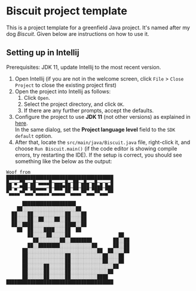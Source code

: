 # Biscuit project template

This is a project template for a greenfield Java project. It's named after my dog _Biscuit_. Given below are instructions on how to use it.

## Setting up in Intellij

Prerequisites: JDK 11, update Intellij to the most recent version.

1. Open Intellij (if you are not in the welcome screen, click `File` > `Close Project` to close the existing project first)
1. Open the project into Intellij as follows:
   1. Click `Open`.
   1. Select the project directory, and click `OK`.
   1. If there are any further prompts, accept the defaults.
1. Configure the project to use **JDK 11** (not other versions) as explained in [here](https://www.jetbrains.com/help/idea/sdk.html#set-up-jdk).<br>
   In the same dialog, set the **Project language level** field to the `SDK default` option.
3. After that, locate the `src/main/java/Biscuit.java` file, right-click it, and choose `Run Biscuit.main()` (if the code editor is showing compile errors, try restarting the IDE). If the setup is correct, you should see something like the below as the output:

```
Woof from
████████████████████████████████████████
█▄─▄─▀█▄─▄█─▄▄▄▄█─▄▄▄─█▄─██─▄█▄─▄█─▄─▄─█
██─▄─▀██─██▄▄▄▄─█─███▀██─██─███─████─███
▀▄▄▄▄▀▀▄▄▄▀▄▄▄▄▄▀▄▄▄▄▄▀▀▄▄▄▄▀▀▄▄▄▀▀▄▄▄▀▀

      ████████████████████
    ██░░░░░░░░░░░░░░░░░░░░██
  ██░░░░██░░░░░░░░░░░░██░░░░██
  ██░░░░██░░██░░░░██░░██░░░░██
  ██░░████░░░░░░░░░░░░████░░██
    ██  ██░░░░████░░░░██  ██
        ██░░░░░██░░░░░██                  ██
          ██░░░░░░░░██░░████████        ██░░██
        ██░░████████░░░░░░░░░░░░██      ██░░██
      ██░░░░░░░░░░░░░░░░░░░░░░░░░░██  ██░░░░██
      ██░░░░░░░░░░░░░░██░░░░░░░░░░░░██░░░░██
      ██░░░░░░░░░░░░░░██░░░░░░░░░░░░██░░░░██
      ██░░░░░░██░░░░░░██░░░░░░░░░░░░░░░░██
      ██░░░░░░██░░░░░░██░░░░░░░░░░░░░░██
      ██░░░░░░██░░░░░░██░░░░░░░░░░████
████████████████████████████████████████
```
